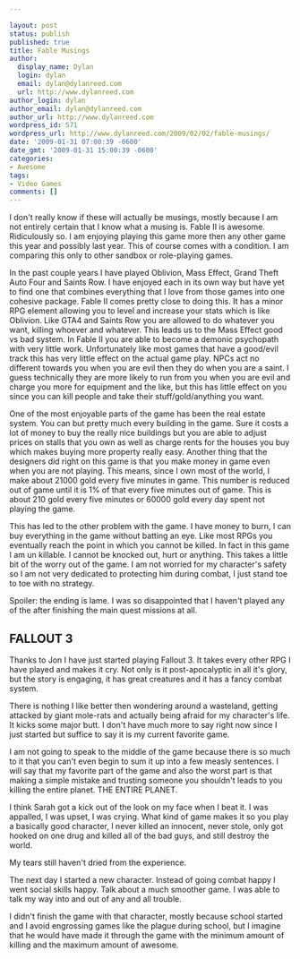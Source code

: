 ```yaml
---

layout: post
status: publish
published: true
title: Fable Musings
author:
  display_name: Dylan
  login: dylan
  email: dylan@dylanreed.com
  url: http://www.dylanreed.com
author_login: dylan
author_email: dylan@dylanreed.com
author_url: http://www.dylanreed.com
wordpress_id: 571
wordpress_url: http://www.dylanreed.com/2009/02/02/fable-musings/
date: '2009-01-31 07:00:39 -0600'
date_gmt: '2009-01-31 15:00:39 -0600'
categories:
- Awesome
tags:
- Video Games
comments: []
---
```


I don't really know if these will actually be musings, mostly because I am not entirely certain that I know what a musing is. Fable II is awesome. Ridiculously so. I am enjoying playing this game more then any other game this year and possibly last year. This of course comes with a condition. I am comparing this only to other sandbox or role-playing games. 

In the past couple years I have played Oblivion, Mass Effect, Grand Theft Auto Four and Saints Row. I have enjoyed each in its own way but have yet to find one that combines everything that I love from those games into one cohesive package. Fable II comes pretty close to doing this. It has a minor RPG element allowing you to level and increase your stats which is like Oblivion. Like GTA4 and Saints Row you are allowed to do whatever you want, killing whoever and whatever. This leads us to the Mass Effect good vs bad system. In Fable II you are able to become a demonic psychopath with very little work. Unfortunately like most games that have a good/evil track this has very little effect on the actual game play. NPCs act no different towards you when you are evil then they do when you are a saint. I guess technically they are more likely to run from you when you are evil and charge you more for equipment and the like, but this has little effect on you since you can kill people and take their stuff/gold/anything you want.

One of the most enjoyable parts of the game has been the real estate system. You can but pretty much every building in the game. Sure it costs a lot of money to buy the really nice buildings but you are able to adjust prices on stalls that you own as well as charge rents for the houses you buy which makes buying more property really easy. Another thing that the designers did right on this game is that you make money in game even when you are not playing. This means, since I own most of the world, I make about 21000 gold every five minutes in game. This number is reduced out of game until it is 1% of that every five minutes out of game. This is about 210 gold every five minutes or 60000 gold every day spent not playing the game. 

This has led to the other problem with the game. I have money to burn, I can buy everything in the game without batting an eye. Like most RPGs you eventually reach the point in which you cannot be killed. In fact in this game I am un killable. I cannot be knocked out, hurt or anything. This takes a little bit of the worry out of the game. I am not worried for my character's safety so I am not very dedicated to protecting him during combat, I just stand toe to toe with no strategy.

Spoiler: the ending is lame. I was so disappointed that I haven't played any of the after finishing the main quest missions at all.

  


## FALLOUT 3

Thanks to Jon I have just started playing Fallout 3. It takes every other RPG I have played and makes it cry. Not only is it post-apocalyptic in all it's glory, but the story is engaging, it has great creatures and it has a fancy combat system. 

There is nothing I like better then wondering around a wasteland, getting attacked by giant mole-rats and actually being afraid for my character's life. It kicks some major butt. I don't have much more to say right now since I just started but suffice to say it is my current favorite game.

I am not going to speak to the middle of the game because there is so much to it that you can't even begin to sum it up into a few measly sentences. I will say that my favorite part of the game and also the worst part is that making a simple mistake and trusting someone you shouldn't leads to you killing the entire planet. THE ENTIRE PLANET. 

I think Sarah got a kick out of the look on my face when I beat it. I was appalled, I was upset, I was crying. What kind of game makes it so you play a basically good character, I never killed an innocent, never stole, only got hooked on one drug and killed all of the bad guys, and still destroy the world. 

My tears still haven't dried from the experience.

The next day I started a new character. Instead of going combat happy I went social skills happy. Talk about a much smoother game. I was able to talk my way into and out of any and all trouble. 

I didn't finish the game with that character, mostly because school started and I avoid engrossing games like the plague during school, but I imagine that he would have made it through the game with the minimum amount of killing and the maximum amount of awesome. 
